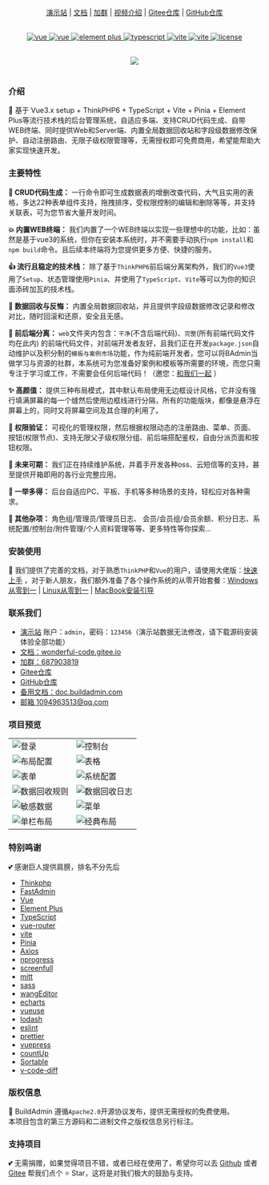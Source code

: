 <br />
<div align="center">
    <img src="https://wonderful-code.gitee.io/images/readme/logo-title.png" alt="" />
    <br />
    <a href="https://demo.buildadmin.com/" target="_blank">演示站</a> |
    <a href="https://wonderful-code.gitee.io/" target="_blank">文档</a> |
    <a href="https://jq.qq.com/?_wv=1027&k=QwtXa14c" target="_blank">加群</a> |
    <a href="https://wonderful-code.gitee.io/guide/" target="_blank">视频介绍</a> |
    <a href="https://gitee.com/wonderful-code/buildadmin" target="_blank">Gitee仓库</a> |
    <a href="https://github.com/build-admin/BuildAdmin" target="_blank">GitHub仓库</a>
</div>
<br />
<p align="center">
    <a href="https://www.thinkphp.cn/" target="_blank">
        <img src="https://img.shields.io/badge/ThinkPHP-%3E6.0-brightgreen?color=91aac3&labelColor=439EFD" alt="vue">
    </a>
    <a href="https://v3.vuejs.org/" target="_blank">
        <img src="https://img.shields.io/badge/Vue-%3E3.x-brightgreen?color=91aac3&labelColor=439EFD" alt="vue">
    </a>
    <a href="https://element-plus.gitee.io/#/zh-CN/component/changelog" target="_blank">
        <img src="https://img.shields.io/badge/Element--Plus-%3E2.2-brightgreen?color=91aac3&labelColor=439EFD" alt="element plus">
    </a>
    <a href="https://www.tslang.cn/" target="_blank">
        <img src="https://img.shields.io/badge/TypeScript-%3E4.4-blue?color=91aac3&labelColor=439EFD" alt="typescript">
    </a>
    <a href="https://vitejs.dev/" target="_blank">
        <img src="https://img.shields.io/badge/Vite-%3E2.9-blue?color=91aac3&labelColor=439EFD" alt="vite">
    </a>
    <a href="https://pinia.vuejs.org/" target="_blank">
        <img src="https://img.shields.io/badge/Pinia-%3E2.0-blue?color=91aac3&labelColor=439EFD" alt="vite">
    </a>
    <a href="https://gitee.com/wonderful-code/buildadmin/blob/master/LICENSE" target="_blank">
        <img src="https://img.shields.io/badge/Apache2.0-license-blue?color=91aac3&labelColor=439EFD" alt="license">
    </a>
</p>

<br>
<div align="center">
  <img src="https://wonderful-code.gitee.io/images/readme/index.gif" />
</div>
<br>

### 介绍
🌈 基于 Vue3.x setup + ThinkPHP6 + TypeScript + Vite + Pinia + Element Plus等流行技术栈的后台管理系统，自适应多端、支持CRUD代码生成、自带WEB终端、同时提供Web和Server端、内置全局数据回收站和字段级数据修改保护、自动注册路由、无限子级权限管理等，无需授权即可免费商用，希望能帮助大家实现快速开发。

### 主要特性
**🚀 CRUD代码生成：**
一行命令即可生成数据表的增删改查代码，大气且实用的表格，多达22种表单组件支持，拖拽排序，受权限控制的编辑和删除等等，并支持关联表，可为您节省大量开发时间。

**💥 内置WEB终端：**
我们内置了一个WEB终端以实现一些理想中的功能，比如：虽然是基于vue3的系统，但你在安装本系统时，并不需要手动执行`npm install`和`npm build`命令。且后续本终端将为您提供更多方便、快捷的服务。

**👍 流行且稳定的技术栈：**
除了基于`ThinkPHP6`前后端分离架构外，我们的`Vue3`使用了`Setup`、状态管理使用`Pinia`、并使用了`TypeScript`、`Vite`等可以为你的知识面添砖加瓦的技术栈。

**🌴 数据回收与反悔：**
内置全局数据回收站，并且提供字段级数据修改记录和修改对比，随时回滚和还原，安全且无感。

**🔀 前后端分离：**
`web`文件夹内包含：`干净`(不含后端代码)、`完整`(所有前端代码文件均在此内) 的前端代码文件，对前端开发者友好，且我们正在开发`package.json`自动维护以及积分制的`模板与案例市场`功能，作为纯前端开发者，您可以将BAdmin当做学习与资源的社群，本系统可为您准备好案例和模板等所需要的环境，而您只需专注于学习或工作，不需要会任何后端代码！（邀您：[和我们一起](https://jq.qq.com/?_wv=1027&k=QwtXa14c) ）

**✨ 高颜值：**
提供三种布局模式，其中默认布局使用无边框设计风格，它并没有强行填满屏幕的每一个缝然后使用边框线进行分隔，所有的功能版块，都像是悬浮在屏幕上的，同时又将屏幕空间及其合理的利用了。

**🔐 权限验证：**
可视化的管理权限，然后根据权限动态的注册路由、菜单、页面、按钮(权限节点)、支持无限父子级权限分组、前后端搭配鉴权，自由分派页面和按钮权限。

**📝 未来可期：**
我们正在持续维护系统，并着手开发各种oss、云短信等的支持，甚至提供开箱即用的各行业完整应用。

**🧱 一举多得：**
后台自适应PC、平板、手机等多种场景的支持，轻松应对各种需求。

**💖 其他杂项：**
角色组/管理员/管理员日志、 会员/会员组/会员余额、积分日志、系统配置/控制台/附件管理/个人资料管理等等、更多特性等你探索...

### 安装使用
💫 我们提供了完善的文档，对于熟悉`ThinkPHP`和`Vue`的用户，请使用大佬版：[快速上手](https://wonderful-code.gitee.io/guide/install/start.html) ，对于新人朋友，我们额外准备了各个操作系统的从零开始套餐：[Windows从零到一](https://wonderful-code.gitee.io/guide/install/windows.html) | [Linux从零到一](https://wonderful-code.gitee.io/guide/install/linux-bt.html) | [MacBook安装引导](https://wonderful-code.gitee.io/guide/install/macBook.html)

### 联系我们
- [演示站](https://demo.buildadmin.com/) 账户：`admin`，密码：`123456`（演示站数据无法修改，请下载源码安装体验全部功能）
- [文档：wonderful-code.gitee.io](https://wonderful-code.gitee.io/)
- [加群：687903819](https://jq.qq.com/?_wv=1027&k=QwtXa14c)
- [Gitee仓库](https://gitee.com/wonderful-code/buildadmin)
- [GitHub仓库](https://github.com/build-admin/BuildAdmin)
- [备用文档：doc.buildadmin.com](https://doc.buildadmin.com/)
- [邮箱 1094963513@qq.com](mailto:1094963513@qq.com)

### 项目预览
|  |  |
|---------------------|---------------------|
|![登录](https://wonderful-code.gitee.io/images/readme/login.gif)|![控制台](https://wonderful-code.gitee.io/images/readme/dashboard.png)|
|![布局配置](https://wonderful-code.gitee.io/images/readme/layout.png)|![表格](https://wonderful-code.gitee.io/images/readme/admin.png)|
|![表单](https://wonderful-code.gitee.io/images/readme/user.png)|![系统配置](https://wonderful-code.gitee.io/images/readme/config.png)|
|![数据回收规则](https://wonderful-code.gitee.io/images/readme/data-recycle.png)|![数据回收日志](https://wonderful-code.gitee.io/images/readme/data-recycle-log.png)|
|![敏感数据](https://wonderful-code.gitee.io/images/readme/sensitive-data.png)|![菜单](https://wonderful-code.gitee.io/images/readme/menu.png)|
|![单栏布局](https://wonderful-code.gitee.io/images/readme/layout-3.png)|![经典布局](https://wonderful-code.gitee.io/images/readme/layout-2.png)|

### 特别鸣谢
💕 感谢巨人提供肩膀，排名不分先后
- [Thinkphp](http://www.thinkphp.cn/)
- [FastAdmin](https://gitee.com/karson/fastadmin)
- [Vue](https://github.com/vuejs/core)
- [Element Plus](https://github.com/element-plus/element-plus)
- [TypeScript](https://github.com/microsoft/TypeScript)
- [vue-router](https://github.com/vuejs/vue-router-next)
- [vite](https://github.com/vitejs/vite)
- [Pinia](https://github.com/vuejs/pinia)
- [Axios](https://github.com/axios/axios)
- [nprogress](https://github.com/rstacruz/nprogress)
- [screenfull](https://github.com/sindresorhus/screenfull.js)
- [mitt](https://github.com/developit/mitt)
- [sass](https://github.com/sass/sass)
- [wangEditor](https://github.com/wangeditor-team/wangEditor)
- [echarts](https://github.com/apache/echarts)
- [vueuse](https://github.com/vueuse/vueuse)
- [lodash](https://github.com/lodash/lodash)
- [eslint](https://github.com/eslint/eslint)
- [prettier](https://github.com/prettier/prettier)
- [vuepress](https://github.com/vuejs/vuepress)
- [countUp](https://github.com/inorganik/countUp.js)
- [Sortable](https://github.com/SortableJS/Sortable)
- [v-code-diff](https://github.com/Shimada666/v-code-diff)

### 版权信息
🔐 BuildAdmin 遵循`Apache2.0`开源协议发布，提供无需授权的免费使用。\
本项目包含的第三方源码和二进制文件之版权信息另行标注。

### 支持项目
💕 无需捐赠，如果觉得项目不错，或者已经在使用了，希望你可以去 [Github](https://github.com/build-admin/BuildAdmin) 或者 [Gitee](https://gitee.com/wonderful-code/buildadmin) 帮我们点个 ⭐ Star，这将是对我们极大的鼓励与支持。
